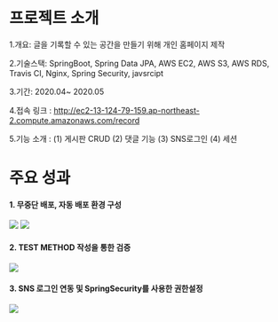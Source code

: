 # 프로젝트 소개

1.개요: 글을 기록할 수 있는 공간을 만들기 위해 개인 홈페이지 제작

2.기술스택: SpringBoot, Spring Data JPA, AWS EC2, AWS S3, AWS RDS, Travis CI, Nginx, Spring Security, javsrcipt

3.기간: 2020.04~ 2020.05

4.접속 링크 : http://ec2-13-124-79-159.ap-northeast-2.compute.amazonaws.com/record

5.기능 소개 : (1) 게시판 CRUD (2) 댓글 기능 (3) SNS로그인 (4) 세션

# 주요 성과
 
#### 1. 무중단 배포, 자동 배포 환경 구성

 <img src="https://user-images.githubusercontent.com/37204852/82720094-465d7900-9ceb-11ea-996a-0e7644743637.png"/>
 <img src="https://user-images.githubusercontent.com/37204852/82720107-655c0b00-9ceb-11ea-811f-95b719d1e8fb.png"/>
 
#### 2. TEST METHOD 작성을 통한 검증

 <img src="https://user-images.githubusercontent.com/37204852/82720114-74db5400-9ceb-11ea-88fd-2a685fb5328b.png"/>
 
#### 3. SNS 로그인 연동 및 SpringSecurity를 사용한 권한설정

 <img src="https://user-images.githubusercontent.com/37204852/82720146-a5bb8900-9ceb-11ea-9840-c303f36511c9.png"/>
